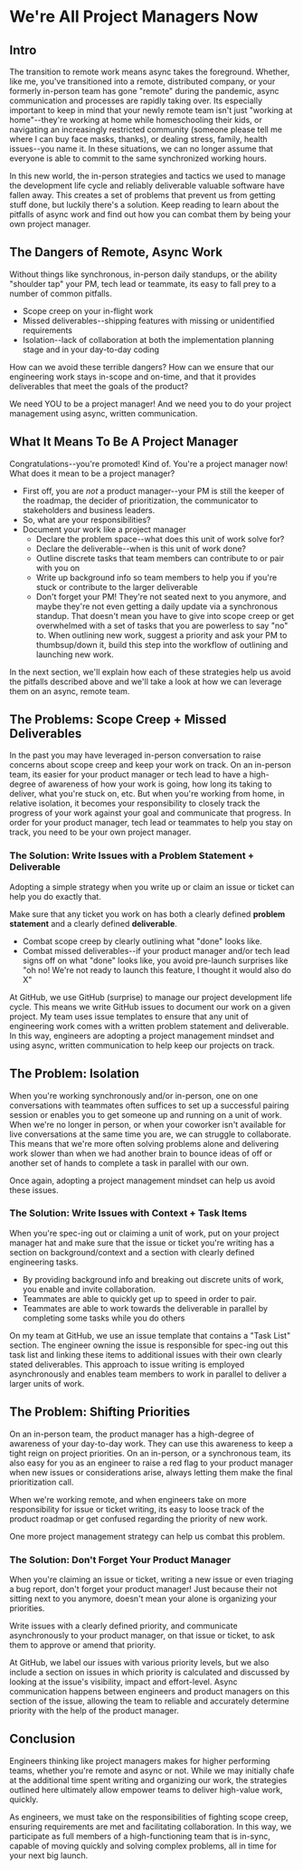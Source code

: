 # We're All Project Managers Now

## Intro
The transition to remote work means async takes the foreground. Whether, like me, you've transitioned into a remote, distributed company, or your formerly in-person team has gone "remote" during the pandemic, async communication and processes are rapidly taking over. Its especially important to keep in mind that your newly remote team isn't just "working at home"--they're working at home while homeschooling their kids, or navigating an increasingly restricted community (someone please tell me where I can buy face masks, thanks), or dealing stress, family, health issues--you name it. In these situations, we can no longer assume that everyone is able to commit to the same synchronized working hours.

In this new world, the in-person strategies and tactics we used to manage the development life cycle and reliably deliverable valuable software have fallen away. This creates a set of problems that prevent us from getting stuff done, but luckily there's a solution. Keep reading to learn about the pitfalls of async work and find out how you can combat them by being your own project manager.

## The Dangers of Remote, Async Work

Without things like synchronous, in-person daily standups, or the ability "shoulder tap" your PM, tech lead or teammate, its easy to fall prey to a number of common pitfalls.

* Scope creep on your in-flight work
* Missed deliverables--shipping features with missing or unidentified requirements
* Isolation--lack of collaboration at both the implementation planning stage and in your day-to-day coding

How can we avoid these terrible dangers? How can we ensure that our engineering work stays in-scope and on-time, and that it provides deliverables that meet the goals of the product?

We need YOU to be a project manager! And we need you to do your project management using async, written communication.

## What It Means To Be A Project Manager
Congratulations--you're promoted! Kind of. You're a project manager now! What does it mean to be a project manager?

* First off, you are *not* a product manager--your PM is still the keeper of the roadmap, the decider of prioritization, the communicator to stakeholders and business leaders.
* So, what are your responsibilities?
* Document your work like a project manager
  * Declare the problem space--what does this unit of work solve for?
  * Declare the deliverable--when is this unit of work done?
  * Outline discrete tasks that team members can contribute to or pair with you on
  * Write up background info so team members to help you if you're stuck or contribute to the larger deliverable
  * Don't forget your PM! They're not seated next to you anymore, and maybe they're not even getting a daily update via a synchronous standup. That doesn't mean you have to give into scope creep or get overwhelmed with a set of tasks that you are powerless to say "no" to. When outlining new work, suggest a priority and ask your PM to thumbsup/down it, build this step into the workflow of outlining and launching new work.

In the next section, we'll explain how each of these strategies help us avoid the pitfalls described above and we'll take a look at how we can leverage them on an async, remote team.

## The Problems: Scope Creep + Missed Deliverables
In the past you may have leveraged in-person conversation to raise concerns about scope creep and keep your work on track. On an in-person team, its easier for your product manager or tech lead to have a high-degree of awareness of how your work is going, how long its taking to deliver, what you're stuck on, etc. But when you're working from home, in relative isolation, it becomes your responsibility to closely track the progress of your work against your goal and communicate that progress. In order for your product manager, tech lead or teammates to help you stay on track, you need to be your own project manager.

### The Solution: Write Issues with a Problem Statement + Deliverable
Adopting a simple strategy when you write up or claim an issue or ticket can help you do exactly that.

Make sure that any ticket you work on has both a clearly defined **problem statement** and a clearly defined **deliverable**.

* Combat scope creep by clearly outlining what "done" looks like.
* Combat missed deliverables--if your product manager and/or tech lead signs off on what "done" looks like, you avoid pre-launch surprises like "oh no! We're not ready to launch this feature, I thought it would also do X"

At GitHub, we use GitHub (surprise) to manage our project development life cycle. This means we write GitHub issues to document our work on a given project. My team uses issue templates to ensure that any unit of engineering work comes with a written problem statement and deliverable. In this way, engineers are adopting a project management mindset and using async, written communication to help keep our projects on track.

## The Problem: Isolation

When you're working synchronously and/or in-person, one on one conversations with teammates often suffices to set up a successful pairing session or enables you to get someone up and running on a unit of work. When we're no longer in person, or when your coworker isn't available for live conversations at the same time you are, we can struggle to collaborate. This means that we're more often solving problems alone and delivering work slower than when we had another brain to bounce ideas of off or another set of hands to complete a task in parallel with our own.

Once again, adopting a project management mindset can help us avoid these issues.

### The Solution: Write Issues with Context + Task Items
When you're spec-ing out or claiming a unit of work, put on your project manager hat and make sure that the issue or ticket you're writing has a section on background/context and a section with clearly defined engineering tasks.

* By providing background info and breaking out discrete units of work, you enable and invite collaboration.
* Teammates are able to quickly get up to speed in order to pair.
* Teammates are able to work towards the deliverable in parallel by completing some tasks while you do others

On my team at GitHub, we use an issue template that contains a "Task List" section. The engineer owning the issue is responsible for spec-ing out this task list and linking these items to additional issues with their own clearly stated deliverables. This approach to issue writing is employed asynchronously and enables team members to work in parallel to deliver a larger units of work.

## The Problem: Shifting Priorities
On an in-person team, the product manager has a high-degree of awareness of your day-to-day work. They can use this awareness to keep a tight reign on project priorities. On an in-person, or a synchronous team, its also easy for you as an engineer to raise a red flag to your product manager when new issues or considerations arise, always letting them make the final prioritization call.

When we're working remote, and when engineers take on more responsibility for issue or ticket writing, its easy to loose track of the product roadmap or get confused regarding the priority of new work.

One more project management strategy can help us combat this problem.

### The Solution: Don't Forget Your Product Manager
When you're claiming an issue or ticket, writing a new issue or even triaging a bug report, don't forget your product manager! Just because their not sitting next to you anymore, doesn't mean your alone is organizing your priorities.

Write issues with a clearly defined priority, and communicate asynchronously to your product manager, on that issue or ticket, to ask them to approve or amend that priority.

At GitHub, we label our issues with various priority levels, but we also include a section on issues in which priority is calculated and discussed by looking at the issue's visibility, impact and effort-level. Async communication happens between engineers and product managers on this section of the issue, allowing the team to reliable and accurately determine priority with the help of the product manager.

## Conclusion
Engineers thinking like project managers makes for higher performing teams, whether you're remote and async or not. While we may initially chafe at the additional time spent writing and organizing our work, the strategies outlined here ultimately allow empower teams to deliver high-value work, quickly.

As engineers, we must take on the responsibilities of fighting scope creep, ensuring requirements are met and facilitating collaboration. In this way, we participate as full members of a high-functioning team that is in-sync, capable of moving quickly and solving complex problems, all in time for your next big launch.
